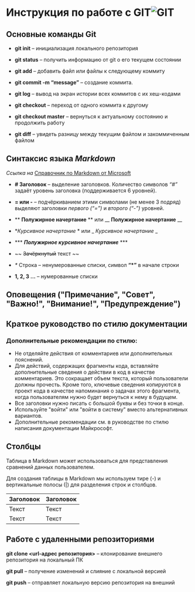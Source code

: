 # Инструкция по работе с GIT![GIT](tl1hxlu6ufwx0kbhpzim.webp) 
## Основные команды Git ##

* **git init** – инициализация локального репозитория

* **git status** – получить информацию от git о его текущем состоянии

* **git add** – добавить файл или файлы к следующему коммиту

* **git commit -m “message”** – создание коммита.

* **git log** – вывод на экран истории всех коммитов с их хеш-кодами

* **git checkout** – переход от одного коммита к другому

* **git checkout master** – вернуться к актуальному состоянию и продолжить работу

* **git diff** – увидеть разницу между текущим файлом и закоммиченным файлом

## Синтаксис языка ***Markdown*** ## 

*Ссылка на*
 [Справочник по Markdown от Microsoft](https://docs.microsoft.com/ru-ru/contribute/markdown-reference) 

* **# Заголовок** – выделение заголовков. Количество символов *“#”* задаёт уровень заголовка  (поддерживается 6 уровней).

* **= или -** – подчёркиванием этими символами (не менее 3 подряд) выделяют заголовки  *первого (“=”)* и *второго (“-”)* уровней.

*  ** **Полужирное начертание** ** или __ __Полужирное начертание__ __

*   **Курсивное начертание* * или _ _Курсивное начертание_ _

* *** ***Полужирное курсивное начертание*** ***

* ~~ ~~Зачёркнутый~~ текст ~~

*  _*_  Строка – ненумерованные списки, символ **“*”** в начале строки

* **1, 2, 3 …** – нумерованные списки

## Оповещения ("Примечание", "Совет", "Важно!", "Внимание!", "Предупреждение")

## Краткое руководство по стилю документации

### Дополнительные рекомендации по стилю:
* Не отделяйте действия от комментариев или дополнительных пояснений.
* Для действий, содержащих фрагменты кода, вставляйте дополнительные сведения о действии в код в качестве комментариев. Это сокращает объем текста, который пользователи должны прочесть. Кроме того, ключевые сведения копируются в проект кода в качестве напоминания о задачах этого фрагмента, когда пользователям нужно будет вернуться к нему в будущем.
* Все заголовки нужно писать с большой буквы и без точки в конце.
* Используйте "войти" или "войти в систему" вместо альтернативных вариантов.
* Дополнительные рекомендации см. в руководстве по стилю написания документации Майкрософт.
## Столбцы
Таблица в Markdown может использоваться для представления сравнений данных пользователем.

Для создания таблицы в Markdown мы используем тире (-) и вертикальные полосы (|) для разделения строк и столбцов.

| Заголовок  | Заголовок   |
| ---------- | ----------- |
| Текст      | Текст       |
| Текст      | Текст       |

 ## Работе с удаленными репозиториями
 **git clone <url-адрес репозитория>** – клонирование внешнего репозитория на  локальный ПК

 **git pull** – получение изменений и слияние с локальной версией

**git push** – отправляет локальную версию репозитория на внешний
